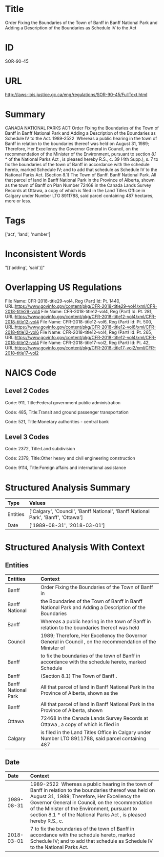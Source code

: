 # Title
Order Fixing the Boundaries of the Town of Banff in Banff National Park and Adding a Description of the Boundaries as Schedule IV to the Act


# ID
SOR-90-45

# URL
http://laws-lois.justice.gc.ca/eng/regulations/SOR-90-45/FullText.html


# Summary
CANADA NATIONAL PARKS ACT Order Fixing the Boundaries of the Town of Banff in Banff National Park and Adding a Description of the Boundaries as Schedule IV to the Act. 1989-2522  Whereas a public hearing in the town of Banff in relation to the boundaries thereof was held on August 31, 1989; Therefore, Her Excellency the Governor General in Council, on the recommendation of the Minister of the Environment, pursuant to section 8.1 *  of the  National Parks Act , is pleased hereby R.S., c.
39 (4th Supp.), s.
7 to fix the boundaries of the town of Banff in accordance with the schedule hereto, marked Schedule IV; and to add that schedule as Schedule IV to the National Parks Act.
(Section 8.1) The Town of Banff.
Banff National Park.
All that parcel of land in Banff National Park in the Province of Alberta, shown as the town of Banff on Plan Number 72468 in the Canada Lands Survey Records at Ottawa, a copy of which is filed in the Land Titles Office in Calgary under Number LTO 8911788, said parcel containing 487 hectares, more or less.


# Tags
['act', 'land', 'number']


# Inconsistent Words
"[('adding', 'said')]"


# Overlapping US Regulations
File Name: CFR-2018-title29-vol4, Reg (Part) Id: Pt. 1440, URL:https://www.govinfo.gov/content/pkg/CFR-2018-title29-vol4/xml/CFR-2018-title29-vol4
File Name: CFR-2018-title12-vol4, Reg (Part) Id: Pt. 281, URL:https://www.govinfo.gov/content/pkg/CFR-2018-title12-vol4/xml/CFR-2018-title12-vol4
File Name: CFR-2018-title12-vol6, Reg (Part) Id: Pt. 500, URL:https://www.govinfo.gov/content/pkg/CFR-2018-title12-vol6/xml/CFR-2018-title12-vol6
File Name: CFR-2018-title12-vol4, Reg (Part) Id: Pt. 265, URL:https://www.govinfo.gov/content/pkg/CFR-2018-title12-vol4/xml/CFR-2018-title12-vol4
File Name: CFR-2018-title17-vol2, Reg (Part) Id: Pt. 42, URL:https://www.govinfo.gov/content/pkg/CFR-2018-title17-vol2/xml/CFR-2018-title17-vol2



# NAICS Code
## Level 2 Codes
Code: 911, Title:Federal government public administration

Code: 485, Title:Transit and ground passenger transportation

Code: 521, Title:Monetary authorities - central bank




## Level 3 Codes
Code: 2372, Title:Land subdivision

Code: 2379, Title:Other heavy and civil engineering construction

Code: 9114, Title:Foreign affairs and international assistance







# Structured Analysis Summary
| Type     | Values                                                                             |
|:---------|:-----------------------------------------------------------------------------------|
| Entities | ['Calgary', 'Council', 'Banff National', 'Banff National Park', 'Banff', 'Ottawa'] |
| Date     | ['1989-08-31', '2018-03-01']                                                       |


# Structured Analysis With Context
 


## Entities
| Entities            | Context                                                                                                    |
|:--------------------|:-----------------------------------------------------------------------------------------------------------|
| Banff               | Order Fixing the Boundaries of the Town of Banff  in                                                       |
| Banff National      | the Boundaries of the Town of Banff in Banff National Park and Adding a Description of the Boundaries      |
| Banff               | Whereas a public hearing in the town of Banff in relation to the boundaries thereof was held               |
| Council             | 1989; Therefore, Her Excellency the Governor General in Council , on the recommendation of the Minister of |
| Banff               | to fix the boundaries of the town of Banff in accordance with the schedule hereto, marked Schedule         |
| Banff               | (Section 8.1) The Town of  Banff .                                                                         |
| Banff National Park | All that parcel of land in  Banff National Park in the Province of Alberta, shown as the                   |
| Banff               | All that parcel of land in  Banff National Park in the Province of Alberta, shown                          |
| Ottawa              | 72468 in the Canada Lands Survey Records at Ottawa , a copy of which is filed in                           |
| Calgary             | is filed in the Land Titles Office in Calgary under Number LTO 8911788, said parcel containing 487         |


## Date
| Date       | Context                                                                                                                                                                                                                                                                                                                             |
|:-----------|:------------------------------------------------------------------------------------------------------------------------------------------------------------------------------------------------------------------------------------------------------------------------------------------------------------------------------------|
| 1989-08-31 | 1989-2522  Whereas a public hearing in the town of Banff in relation to the boundaries thereof was held on August 31, 1989; Therefore, Her Excellency the Governor General in Council, on the recommendation of the Minister of the Environment, pursuant to section 8.1 *  of the  National Parks Act , is pleased hereby R.S., c. |
| 2018-03-01 | 7 to fix the boundaries of the town of Banff in accordance with the schedule hereto, marked Schedule IV; and to add that schedule as Schedule IV to the National Parks Act.                                                                                                                                                         |


